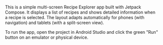 
This is a simple multi-screen Recipe Explorer app built with Jetpack Compose. It displays a list of recipes and shows detailed information when a recipe is selected. The layout adapts automatically for phones (with navigation) and tablets (with a split-screen view).

To run the app, open the project in Android Studio and click the green "Run" button on an emulator or physical device.
